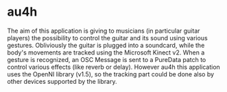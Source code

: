 # au4h
The aim of this application is giving to musicians (in particular guitar players) the possibility to control the guitar
and its sound using various gestures. Obliviously the guitar is plugged into a soundcard, while the body's movements are tracked
using the Microsoft Kinect v2. When a gesture is recognized, an OSC Message is sent to a PureData patch to control various effects (like reverb or delay).
However au4h this application uses the OpenNI library (v1.5), so the tracking part could be done also by other devices supported
by the library. 
